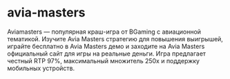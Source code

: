 # avia-masters
Aviamasters — популярная краш-игра от BGaming с авиационной тематикой. Изучите Avia Masters стратегию для повышения выигрышей, играйте бесплатно в Avia Masters демо и заходите на Avia Masters официальный сайт для игры на реальные деньги. Игра предлагает честный RTP 97%, максимальный множитель 250x и поддержку мобильных устройств.
